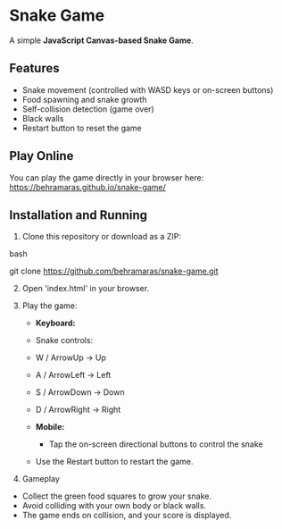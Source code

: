 # Snake Game

A simple **JavaScript Canvas-based Snake Game**.

## Features

- Snake movement (controlled with WASD keys or on-screen buttons)
- Food spawning and snake growth
- Self-collision detection (game over)
- Black walls
- Restart button to reset the game

## Play Online
You can play the game directly in your browser here:
https://behramaras.github.io/snake-game/

## Installation and Running

1. Clone this repository or download as a ZIP:

bash

git clone https://github.com/behramaras/snake-game.git


2. Open 'index.html' in your browser.  

3. Play the game:
   - **Keyboard:**
   - Snake controls:  
    - W / ArrowUp    → Up
    - A / ArrowLeft  → Left
    - S / ArrowDown  → Down
    - D / ArrowRight → Right
      
   - **Mobile:**
     - Tap the on-screen directional buttons to control the snake
   - Use the Restart button to restart the game.

4. Gameplay
- Collect the green food squares to grow your snake.
- Avoid colliding with your own body or black walls.
- The game ends on collision, and your score is displayed.
